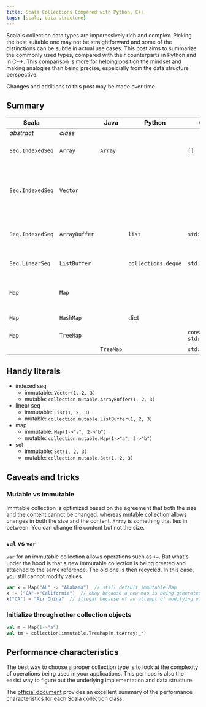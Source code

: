 ```yaml
---
title: Scala Collections Compared with Python, C++
tags: [scala, data structure]
---
```


Scala's collection data types are imporessively rich and complex. 
Picking the best suitable one may not be straightforward and some of the distinctions can be subtle in actual use cases. 
This post aims to summarize the commonly used types, compared with their counterparts in Python and in C++. 
This comparison is more for helping position the mindset and making analogies than being precise, 
espeicially from the data structure perspective.

Changes and additions to this post may be made over time.


## Summary

|Scala     |       |Java|Python|C++|Description|
|----------|-------|----|------|---|-----------|
|*abstract*|*class*|    |      |   |           |
|`Seq.IndexedSeq`|`Array`|`Array`| |`[]`|Fixed length seq. Mutable in elements but not in length|
|`Seq.IndexedSeq`|`Vector`| | | |Fixed length seq. Immutable both in elements and length. Internally as a 32-branch tree. Default for `immutable.IndexedSeq`|
|`Seq.IndexedSeq`|`ArrayBuffer`| | `list` | `std::vector` | Variable length seq. Mutable both in elements and length. Efficient to append.|
|`Seq.LinearSeq`|`ListBuffer`| |`collections.deque`|`std::list`| Internal list. Efficient prepend and append on both ends.|
|`Map`|`Map`| | | | Mutable and immutable map implemented as [hash trie]|
|`Map`|`HashMap`| | dict | | Both mutable and immutable |
|`Map`|`TreeMap`| | |`const std::map`| Immutable RB tree map |
|     |         |`TreeMap`| |`std::map`| Mutable RB tree map |


[hash trie]: http://www.scala-lang.org/docu/files/collections-api/collections_19.html


## Handy literals

+ indexed seq
  + immutable: `Vector(1, 2, 3)`
  + mutable: `collection.mutable.ArrayBuffer(1, 2, 3)`
+ linear seq
  + immutable: `List(1, 2, 3)`
  + mutable: `collection.mutable.ListBuffer(1, 2, 3)`
+ map
  + immutable: `Map(1->"a", 2->"b")`
  + mutable: `collection.mutable.Map(1->"a", 2->"b")`
+ set
  + immutable: `Set(1, 2, 3)`
  + mutable: `collection.mutable.Set(1, 2, 3)`

## Caveats and tricks

### Mutable vs immutable

Immtable collection is optimized based on the agreement that both the size and the content cannot be changed, whereas mutable collection allows changes in both the size and the content. `Array` is something that lies in between: You can change the content but not the size.

### `val` vs `var`
 `var` for an immutable collection allows operations such as `+=`. But what's under the hood is that a new immutable collection is being created and attached to the same reference. The old one is then recycled. In this case, you still cannot modify values.
```scala
var x = Map("AL" -> "Alabama")  // still default immutable.Map
x += ("CA"->"California")  // okay because a new map is being generated
x("CA") = "Air China"  // illegal because of an attempt of modifying values
```

### Initialize through other collection objects
```scala
val m = Map(1->"a")
val tm = collection.immutable.TreeMap(m.toArray:_*)
```

## Performance characteristics

The best way to choose a proper collection type is to look at the complexity of operations being used in your applications.
This perhaps is also the easist way to figure out the underlying implementation and data structure.
 
The [official document](http://docs.scala-lang.org/overviews/collections/performance-characteristics.html) provides an excellent summary
of the performance characteristics for each Scala collection class.




